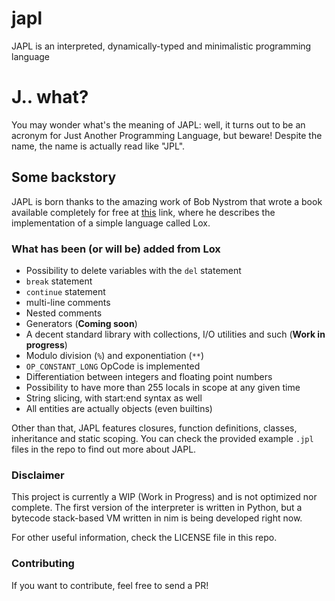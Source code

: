 # japl
JAPL is an interpreted, dynamically-typed and minimalistic programming language

# J.. what?

You may wonder what's the meaning of JAPL: well, it turns out to be an acronym
for Just Another Programming Language, but beware! Despite the name, the name is actually read like "JPL".

## Some backstory

JAPL is born thanks to the amazing work of Bob Nystrom that wrote a book available completely for free
at [this](https://craftinginterpreters.com) link, where he describes the implementation of a simple language called Lox.


### What has been (or will be) added from Lox

- Possibility to delete variables with the `del` statement
- `break` statement
- `continue` statement
- multi-line comments
- Nested comments
- Generators (__Coming soon__)
- A decent standard library with collections, I/O utilities and such (__Work in progress__)
- Modulo division (`%`) and exponentiation (`**`)
- `OP_CONSTANT_LONG` OpCode is implemented
- Differentiation between integers and floating point numbers
- Possibility to have more than 255 locals in scope at any given time
- String slicing, with start:end syntax as well
- All entities are actually objects (even builtins) 



Other than that, JAPL features closures, function definitions, classes, inheritance and static scoping. You can check
the provided example `.jpl` files in the repo to find out more about JAPL.

### Disclaimer

This project is currently a WIP (Work in Progress) and is not optimized nor complete.
The first version of the interpreter is written in Python, but a bytecode stack-based VM written in nim is being developed right now.

For other useful information, check the LICENSE file in this repo.

### Contributing

If you want to contribute, feel free to send a PR!
